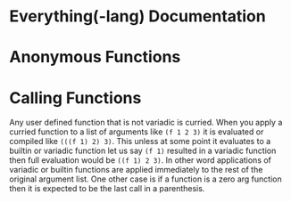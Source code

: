# Everything(-lang) Documentation

# Anonymous Functions

# Calling Functions

Any user defined function that is not variadic is curried.
When you apply a curried function to a list of arguments like `(f 1 2 3)` it is evaluated or compiled like `(((f 1) 2) 3)`.
This unless at some point it evaluates to a builtin or variadic function let us say `(f 1)` resulted in a variadic function then full evaluation would be `((f 1) 2 3)`.
In other word applications of variadic or builtin functions are applied immediately to the rest of the original argument list.
One other case is if a function is a zero arg function then it is expected to be the last call in a parenthesis.
